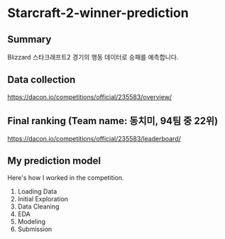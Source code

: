 # Starcraft-2-winner-prediction

## Summary
Blizzard 스타크래프트2 경기의 행동 데이터로 승패를 예측합니다.

## Data collection
https://dacon.io/competitions/official/235583/overview/

## Final ranking (Team name: 동치미, 94팀 중 22위)
https://dacon.io/competitions/official/235583/leaderboard/

## My prediction model

Here's how I worked in the competition.

1. Loading Data
2. Initial Exploration
3. Data Cleaning
4. EDA
5. Modeling
6. Submission
